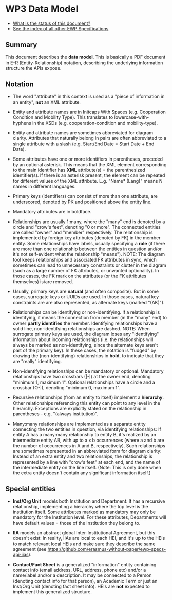 WP3 Data Model
==============

* [What is the status of this document?][statuses]
* [See the index of all other EWP Specifications][develhub]


Summary
-------

This document describes the **data model**. This is basically a PDF document 
in E-R (Entity-Relationship) notation, describing the underlying information
structure the APIs expose.


Notation
--------

 * The word "attribute" in this context is used as a "piece of information
   in an entity", **not** an XML attribute.

 * Entity and attribute names are in Initcaps With Spaces (e.g. Cooperation
   Condition and Mobility Type). This translates to lowercase-with-hyphens in
   the XSDs (e.g. cooperation-condition and mobility-type).

 * Entity and attribute names are sometimes abbreviated for diagram clarity.
   Attributes that naturally belong in pairs are often abbreviated to a single
   attribute with a slash (e.g. Start/End Date = Start Date + End Date).

 * Some attributes have one or more identifiers in parentheses, preceded by an
   optional asterisk. This means that the XML element corresponding to the main
   identifier has **XML** attribute(s) = the parenthesized identifier(s).
   If there is an asterisk present, the element can be repeated for different
   values of the XML attribute. E.g. "Name* (Lang)" means N names in different
   languages.

 * Primary keys (identifiers) can consist of more than one attribute, are
   underscored, denoted by PK and positioned above the entity line.

 * Mandatory attributes are in boldface.

 * Relationships are usually 1:many, where the "many" end is denoted by
   a circle and "crow's feet", denoting "0 or more". The connected entities are
   called "owner" and "member" respectively. The relationship is implemented by
   foreign key attributes (denoted by FK) in the member entity. Some
   relationships have labels, usually specifying a **role** (if there are more
   than one relationship between the entities in question and/or it's not
   self-evident what the relationship "means"). NOTE: The diagram tool keeps
   relationships and associated FK attributes in sync, which sometimes can lead
   to unnecessary constraints or clutter in the diagram (such as a large number
   of FK attributes, or unwanted optionality). In those cases, the FK mark on
   the attributes (or the FK attributes themselves) is/are removed.

 * Usually, primary keys are **natural** (and often composite). But in some
   cases, surrogate keys or UUIDs are used. In those cases, natural key
   constraints are are also represented, as alternate keys (marked "(AK)").

 * Relationships can be identifying or non-identifying. If a relationship is
   identifying, it means the connection from member (in the "many" end) to
   owner **partly identifies** the member. Identifying relationships have a
   solid line, non-identifying relationships are dashed. NOTE: When surrogate
   primary keys are used, the diagram loses any "identifying" information about
   incoming relationships (i.e. the relationships will always be marked as
   non-identifying, since the alternate keys aren't part of the primary key).
   In these cases, the notation is "fudged" by drawing the (non-identifying)
   relationships in **bold**, to indicate that they are "really" identifying.

 * Non-identifying relationships can be mandatory or optional. Mandatory
   relationships have two crossbars (|-|) at the owner end, denoting "minimum
   1, maximum 1". Optional relationships have a circle and a crossbar (O-|),
   denoting "minimum 0, maximum 1".

 * Recursive relationships (from an entity to itself) implement a **hierarchy**.
   Other relationships referencing this entity can point to any level in the
   hierarchy. Exceptions are explicitly stated on the relationship in
   parentheses - e.g. "(always institution)".

 * Many:many relationships are implemented as a separate entity connecting the
   two entities in question, via identifying relationships: If entity A has a
   many:many relationship to entity B, it's realized by an intermediate entity
   AB, with up to a x b occurrences (where a and b are the number of occurrences
   in A and B, respectively). Such relationships are sometimes represented in an
   abbreviated form for diagram clarity: Instead of an extra entity and two
   relationships, the relationship is represented by a line with "crow's feet"
   at each end, and the name of the intermediate entity on the line itself.
   (Note: This is only done when the extra entity doesn't contain any significant
   information itself.)


Special entities
----------------
 * **Inst/Org Unit** models both Institution and Department: It has a recursive
   relationship, implementing a hierarchy where the top level is the institution
   itself. Some attributes marked as mandatory may only be mandatory for the
   Institution level. For these attributes, Departments will have default values
   = those of the Institution they belong to.

 * **IIA** models an abstract global Inter-Institutional Agreement, but this
   doesn't exist: In reality, IIAs are local to each HEI, and it's up to the
   HEIs to match relevant local HEIs and make sure they describe the same
   agreement (see https://github.com/erasmus-without-paper/ewp-specs-api-iias).

 * **Contact/Fact Sheet** is a generalized "information" entity containing
   contact info (email address, URL, address, phone etc) and/or a name/label
   and/or a description. It may be connected to a Person (denoting contact info
   for that person), an Academic Term or just an Inst/Org Unit (denoting fact
   sheet info). HEIs are **not** expected to implement this generalized
   structure.


[develhub]: http://developers.erasmuswithoutpaper.eu/
[statuses]: https://github.com/erasmus-without-paper/ewp-specs-management#statuses
[discovery-api]: https://github.com/erasmus-without-paper/ewp-specs-api-discovery
[echo]: https://github.com/erasmus-without-paper/ewp-specs-api-echo
[error-handling]: https://github.com/erasmus-without-paper/ewp-specs-architecture#error-handling
